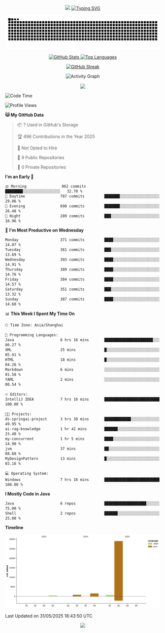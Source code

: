 <!-- -->

<p align="center">
<img src="https://capsule-render.vercel.app/api?type=waving&color=timeGradient&height=300&&section=header&text=HI%20THEME!&fontSize=90&fontAlign=50&fontAlignY=30&desc=I%20am%20AlfonsoKevin!&descAlign=50&descSize=30&descAlignY=60&animation=twinkling" />
    <a align="center" href="https://www.kaijavademo.top/"><img src="https://readme-typing-svg.demolab.com?font=Fira+Code&center=true&pause=1000&width=435&lines=Welcome+to+my+GitHub+profile+page!;%E6%AC%A2%E8%BF%8E%E6%9D%A5%E5%88%B0%E6%88%91%E7%9A%84GitHub%E4%B8%BB%E9%A1%B5%EF%BC%81" alt="Typing SVG" height=200 /> </a>
</p>
 <p align="center"><img src="https://raw.githubusercontent.com/AlfonsoKevin/AlfonsoKevin/output/github-contribution-grid-snake.svg"></p>

</p>


<p align="center" >
  <a href="https://github.com/AlfonsoKevin">  
    <img src="https://github-readme-stats.vercel.app/api/?username=AlfonsoKevin&layout=compact&border_radius=20" width="400"  alt="GitHub Stats" />
  </a>
  <a href="https://www.kaijavademo.top/">
    <img src="https://github-readme-stats.vercel.app/api/top-langs/?username=AlfonsoKevin&layout=compact&border_radius=20" width=400 alt="Top Languages"/>
  </a>
</p>


<p align="center">
    <a href="https://github.com/AlfonsoKevin">
    <img src="https://streak-stats.demolab.com?user=AlfonsoKevin&theme=transparent&hide_border=false%C2%A0%C2%A0%E5%81%87&short_numbers=false%C2%A0%C2%A0%E5%81%87&card_width=595&card_height=234" height="400"  alt="GitHub Streak" />
    </a>
</p>



<p align="center">
    <img width="800" src="https://github-readme-activity-graph.vercel.app/graph?username=AlfonsoKevin&theme=github-compact&hide_border=true&area=true&from=2024-06-01&to=2024-12-31&grid=false&custom_title=Activity%20Graph" alt="Activity Graph" title="Activity Graph" />
</p> 




<p align="center">
	<img align="center" src="https://skillicons.dev/icons?i=idea,java,mysql,redis,spring,rocket,html,css,js,react,linux,py,c,clion,docker,md,stackoverflow&theme=light" />    
</p>


<!--START_SECTION:waka-->
![Code Time](http://img.shields.io/badge/Code%20Time-89%20hrs%2034%20mins-blue)

![Profile Views](http://img.shields.io/badge/Profile%20Views-14-blue)

**🐱 My GitHub Data** 

> 📦 ? Used in GitHub's Storage 
 > 
> 🏆 496 Contributions in the Year 2025
 > 
> 🚫 Not Opted to Hire
 > 
> 📜 9 Public Repositories 
 > 
> 🔑 0 Private Repositories 
 > 
**I'm an Early 🐤** 

```text
🌞 Morning                862 commits         ████████░░░░░░░░░░░░░░░░░   32.70 % 
🌆 Daytime                787 commits         ███████░░░░░░░░░░░░░░░░░░   29.86 % 
🌃 Evening                698 commits         ███████░░░░░░░░░░░░░░░░░░   26.48 % 
🌙 Night                  289 commits         ███░░░░░░░░░░░░░░░░░░░░░░   10.96 % 
```
📅 **I'm Most Productive on Wednesday** 

```text
Monday                   371 commits         ████░░░░░░░░░░░░░░░░░░░░░   14.07 % 
Tuesday                  361 commits         ███░░░░░░░░░░░░░░░░░░░░░░   13.69 % 
Wednesday                393 commits         ████░░░░░░░░░░░░░░░░░░░░░   14.91 % 
Thursday                 389 commits         ████░░░░░░░░░░░░░░░░░░░░░   14.76 % 
Friday                   384 commits         ████░░░░░░░░░░░░░░░░░░░░░   14.57 % 
Saturday                 351 commits         ███░░░░░░░░░░░░░░░░░░░░░░   13.32 % 
Sunday                   387 commits         ████░░░░░░░░░░░░░░░░░░░░░   14.68 % 
```


📊 **This Week I Spent My Time On** 

```text
🕑︎ Time Zone: Asia/Shanghai

💬 Programming Languages: 
Java                     6 hrs 16 mins       ██████████████████████░░░   86.27 % 
XML                      25 mins             █░░░░░░░░░░░░░░░░░░░░░░░░   05.91 % 
HTML                     18 mins             █░░░░░░░░░░░░░░░░░░░░░░░░   04.26 % 
Markdown                 6 mins              ░░░░░░░░░░░░░░░░░░░░░░░░░   01.58 % 
YAML                     2 mins              ░░░░░░░░░░░░░░░░░░░░░░░░░   00.54 % 

🔥 Editors: 
IntelliJ IDEA            7 hrs 16 mins       █████████████████████████   100.00 % 

🐱‍💻 Projects: 
ds-springai-project      3 hrs 38 mins       ████████████░░░░░░░░░░░░░   49.95 % 
ai-rag-knowledge         1 hr 42 mins        ██████░░░░░░░░░░░░░░░░░░░   23.40 % 
my-concurrent            1 hr 5 mins         ████░░░░░░░░░░░░░░░░░░░░░   14.90 % 
jvm                      37 mins             ██░░░░░░░░░░░░░░░░░░░░░░░   08.60 % 
MyDesignPattern          13 mins             █░░░░░░░░░░░░░░░░░░░░░░░░   03.16 % 

💻 Operating System: 
Windows                  7 hrs 16 mins       █████████████████████████   100.00 % 
```

**I Mostly Code in Java** 

```text
Java                     6 repos             ███████████████████░░░░░░   75.00 % 
Shell                    2 repos             ██████░░░░░░░░░░░░░░░░░░░   25.00 % 
```



**Timeline**

![Lines of Code chart](https://raw.githubusercontent.com/AlfonsoKevin/AlfonsoKevin/main/assets/bar_graph.png)


 Last Updated on 31/05/2025 18:43:50 UTC
<!--END_SECTION:waka-->

<p align="center">
    <a href="https://github.com/AlfonsoKevin"></a><img src="https://img.shields.io/badge/GitHub-grey?logo=github" />
</p>
